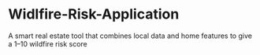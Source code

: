 # Widlfire-Risk-Application
A smart real estate tool that combines local data and home features to give a 1–10 wildfire risk score
